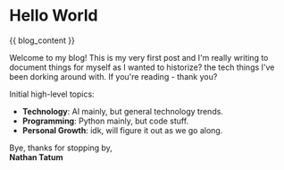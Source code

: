 # Hello World

{{ blog_content }}

Welcome to my blog! This is my very first post and I'm really writing to document things for myself as I wanted to historize? the tech things I've been dorking around with.  If you're reading - thank you?  
  
Initial high-level topics:  
- **Technology**: AI mainly, but general technology trends.  
- **Programming**: Python mainly, but code stuff.  
- **Personal Growth**: idk, will figure it out as we go along.  
  
Bye, thanks for stopping by,  
**Nathan Tatum**